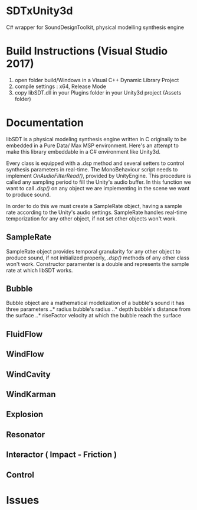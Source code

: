 # SDTxUnity3d
C# wrapper for SoundDesignToolkit, physical modelling synthesis engine

# Build Instructions (Visual Studio 2017)

1. open folder build/Windows in a Visual C++ Dynamic Library Project
2. compile settings : x64, Release Mode
3. copy libSDT.dll in your Plugins folder in your Unity3d project (Assets folder)

# Documentation

libSDT is a physical modeling synthesis engine written in C originally to be embedded in a Pure Data/ Max MSP environment.
Here's an attempt to make this library embeddable in a C# environment like Unity3d.

Every class is equipped with a .dsp method and several setters to control synthesis parameters in real-time.
The MonoBehaviour script needs to implement *OnAudioFilterRead()*, provided by UnityEngine. This procedure is called any sampling period to fill the Unity's audio buffer. In this function we want to call *.dsp()* on any object we are implementing in the scene we want to produce sound.

In order to do this we must create a SampleRate object, having a sample rate according to the Unity's audio settings. SampleRate handles real-time temporization for any other object, if not set other objects won't work.



## SampleRate

SampleRate object provides temporal granularity for any other object to produce sound, if not initialized properly, <i>.dsp()</i> methods of any other class won't work. Constructor paramenter is a double and represents the sample rate at which libSDT works.
  
##  Bubble

Bubble object are a mathematical modelization of a bubble's sound it has three parameters
..* radius
    bubble's radius
..* depth
    bubble's distance from the surface
..* riseFactor
    velocity at which the bubble reach the surface
  
## FluidFlow
  
## WindFlow
  
## WindCavity
  
## WindKarman
  
## Explosion
  
## Resonator
  
## Interactor ( Impact - Friction )
  
## Control

# Issues
